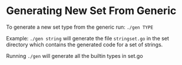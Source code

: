 # Generating New Set From Generic

To generate a new set type from the generic run: `./gen TYPE`

Example: `./gen string` will generate the file `stringset.go` in the set directory which
contains the generated code for a set of strings.

Running `./gen` will generate all the builtin types in set.go
